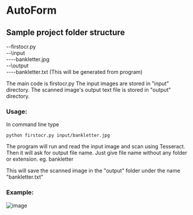 # AutoForm

## Sample project folder structure

--firstocr.py<br>
--\input<br>
----bankletter.jpg<br>
--\output<br>
----bankletter.txt (This will be generated from program)<br>

The main code is firstocr.py
The input images are stored in "input" directory.
The scanned image's output text file is stored in "output" directory.

### Usage:

In command line type

`python firstocr.py input/bankletter.jpg`

The program will run and read the input image and scan using Tesseract. Then it will ask for output file name. Just give file name without any folder or extension. 
eg. bankletter

This will save the scanned image in the "output" folder under the name "bankletter.txt"

### Example:


![image](https://user-images.githubusercontent.com/5920239/127966984-bbdbc032-5cb4-4a1c-9457-a177c869f4f4.png)

